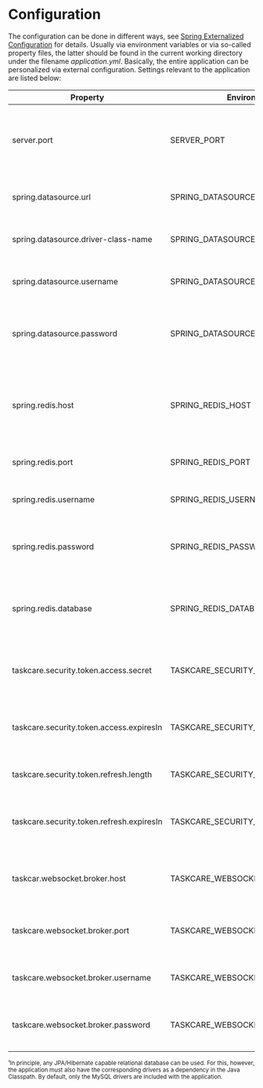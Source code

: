 # Configuration

The configuration can be done in different ways,
see [Spring Externalized Configuration](https://docs.spring.io/spring-boot/docs/current/reference/html/features.html#features.external-config)
for details. Usually via environment variables or via so-called property files, the latter should be found in the
current working directory under the filename *application.yml*. Basically, the entire application can be personalized
via external configuration. Settings relevant to the application are listed below:

| Property                                  | Environment Variable                      | Description                                                                        | Required |
|-------------------------------------------|-------------------------------------------|------------------------------------------------------------------------------------|----------|
| server.port                               | SERVER_PORT                               | Port of the internal application server. By default it listens on port 8080.       | false    |
| spring.datasource.url                     | SPRING_DATASOURCE_URL                     | The URL to the relational database to use.¹                                        | true     |
| spring.datasource.driver-class-name       | SPRING_DATASOURCE_DRIVERCLASSNAME         | The database driver used to control database.                                      | true     |
| spring.datasource.username                | SPRING_DATASOURCE_USERNAME                | The database user with which access is made.                                       | false    |
| spring.datasource.password                | SPRING_DATASOURCE_PASSWORD                | An optional password associated with the database user.                            | false    |
| spring.redis.host                         | SPRING_REDIS_HOST                         | The host of the Redis database to use. This is mainly required for temporary data. | true     |
| spring.redis.port                         | SPRING_REDIS_PORT                         | The port of the Redis database.                                                    | true     |
| spring.redis.username                     | SPRING_REDIS_USERNAME                     | An optional user to authenticate with redis.                                       | false    |
| spring.redis.password                     | SPRING_REDIS_PASSWORD                     | If authentication is required, the password for the user.                          | false    |
| spring.redis.database                     | SPRING_REDIS_DATABASE                     | The Redis Server database to use. By default, database 0 is used.                  | false    |
| taskcare.security.token.access.secret     | TASKCARE_SECURITY_TOKEN_ACCESS_SECRET     | The secret used to sign the JWT access tokens.                                     | true     |
| taskcare.security.token.access.expiresIn  | TASKCARE_SECURITY_TOKEN_ACCESS_EXPIRESIN  | The duration in milliseconds after which the access token expires.                 | false    |
| taskcare.security.token.refresh.length    | TASKCARE_SECURITY_TOKEN_REFRESH_LENGTH    | The length of the opaque refresh token.                                            | false    |
| taskcare.security.token.refresh.expiresIn | TASKCARE_SECURITY_TOKEN_REFRESH_EXPIRESIN | The duration in milliseconds after which the refresh token expires.                | false    |
| taskcar.websocket.broker.host             | TASKCARE_WEBSOCKET_BROKER_HOST            | The host of the websocket message broker.                                          | true     |
| taskcare.websocket.broker.port            | TASKCARE_WEBSOCKET_BROKER_PORT            | The port of the websocket message broker.                                          | true     |
| taskcare.websocket.broker.username        | TASKCARE_WEBSOCKET_BROKER_USERNAME        | The broker user with which access is made.                                         | false    |
| taskcare.websocket.broker.password        | TASKCARE_WEBSOCKET_BROKER_PASSWORD        | An optional password associated with the broker user.                              | false    |

<small>¹In principle, any JPA/Hibernate capable relational database can be used. For this, however, the application must
also
have the corresponding drivers as a dependency in the Java Classpath. By default, only the MySQL drivers are included
with the application.</small>